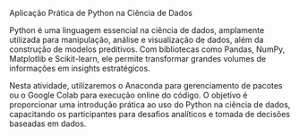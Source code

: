Aplicação Prática de Python na Ciência de Dados

Python é uma linguagem essencial na ciência de dados, amplamente utilizada para manipulação, análise e visualização de dados, além da construção de modelos preditivos. 
Com bibliotecas como Pandas, NumPy, Matplotlib e Scikit-learn, ele permite transformar grandes volumes de informações em insights estratégicos.

Nesta atividade, utilizaremos o Anaconda para gerenciamento de pacotes ou o Google Colab para execução online do código. 
O objetivo é proporcionar uma introdução prática ao uso do Python na ciência de dados, capacitando os participantes para desafios analíticos e tomada de decisões baseadas em dados.
